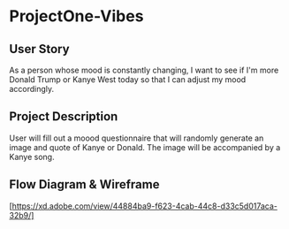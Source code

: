 # ProjectOne-Vibes

## User Story
 
As a person whose mood is constantly changing, I want to see if I'm more Donald Trump or Kanye West today so that I can adjust my mood accordingly.

## Project Description

User will fill out a moood questionnaire that will randomly generate an image and quote of Kanye or Donald. The image will be accompanied by a Kanye song.


## Flow Diagram & Wireframe
[https://xd.adobe.com/view/44884ba9-f623-4cab-44c8-d33c5d017aca-32b9/]


